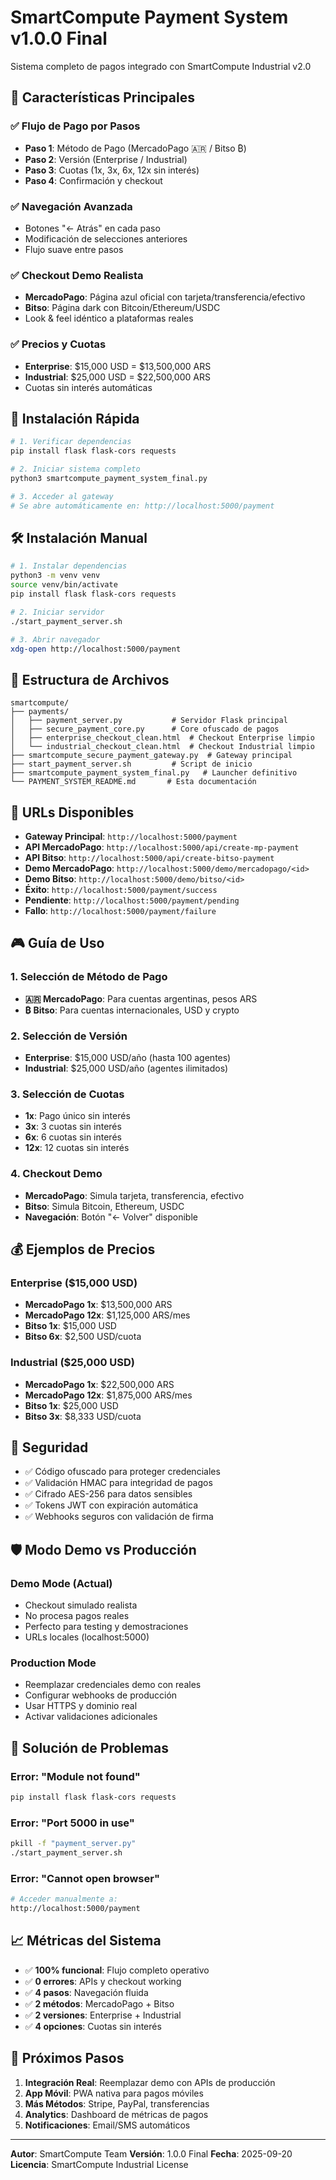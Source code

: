 # SmartCompute Payment System v1.0.0 Final

Sistema completo de pagos integrado con SmartCompute Industrial v2.0

## 🎯 Características Principales

### ✅ Flujo de Pago por Pasos
- **Paso 1**: Método de Pago (MercadoPago 🇦🇷 / Bitso ₿)
- **Paso 2**: Versión (Enterprise / Industrial)
- **Paso 3**: Cuotas (1x, 3x, 6x, 12x sin interés)
- **Paso 4**: Confirmación y checkout

### ✅ Navegación Avanzada
- Botones "← Atrás" en cada paso
- Modificación de selecciones anteriores
- Flujo suave entre pasos

### ✅ Checkout Demo Realista
- **MercadoPago**: Página azul oficial con tarjeta/transferencia/efectivo
- **Bitso**: Página dark con Bitcoin/Ethereum/USDC
- Look & feel idéntico a plataformas reales

### ✅ Precios y Cuotas
- **Enterprise**: $15,000 USD = $13,500,000 ARS
- **Industrial**: $25,000 USD = $22,500,000 ARS
- Cuotas sin interés automáticas

## 🚀 Instalación Rápida

```bash
# 1. Verificar dependencias
pip install flask flask-cors requests

# 2. Iniciar sistema completo
python3 smartcompute_payment_system_final.py

# 3. Acceder al gateway
# Se abre automáticamente en: http://localhost:5000/payment
```

## 🛠️ Instalación Manual

```bash
# 1. Instalar dependencias
python3 -m venv venv
source venv/bin/activate
pip install flask flask-cors requests

# 2. Iniciar servidor
./start_payment_server.sh

# 3. Abrir navegador
xdg-open http://localhost:5000/payment
```

## 📂 Estructura de Archivos

```
smartcompute/
├── payments/
│   ├── payment_server.py           # Servidor Flask principal
│   ├── secure_payment_core.py      # Core ofuscado de pagos
│   ├── enterprise_checkout_clean.html  # Checkout Enterprise limpio
│   └── industrial_checkout_clean.html  # Checkout Industrial limpio
├── smartcompute_secure_payment_gateway.py  # Gateway principal
├── start_payment_server.sh         # Script de inicio
├── smartcompute_payment_system_final.py   # Launcher definitivo
└── PAYMENT_SYSTEM_README.md       # Esta documentación
```

## 🔗 URLs Disponibles

- **Gateway Principal**: `http://localhost:5000/payment`
- **API MercadoPago**: `http://localhost:5000/api/create-mp-payment`
- **API Bitso**: `http://localhost:5000/api/create-bitso-payment`
- **Demo MercadoPago**: `http://localhost:5000/demo/mercadopago/<id>`
- **Demo Bitso**: `http://localhost:5000/demo/bitso/<id>`
- **Éxito**: `http://localhost:5000/payment/success`
- **Pendiente**: `http://localhost:5000/payment/pending`
- **Fallo**: `http://localhost:5000/payment/failure`

## 🎮 Guía de Uso

### 1. Selección de Método de Pago
- **🇦🇷 MercadoPago**: Para cuentas argentinas, pesos ARS
- **₿ Bitso**: Para cuentas internacionales, USD y crypto

### 2. Selección de Versión
- **Enterprise**: $15,000 USD/año (hasta 100 agentes)
- **Industrial**: $25,000 USD/año (agentes ilimitados)

### 3. Selección de Cuotas
- **1x**: Pago único sin interés
- **3x**: 3 cuotas sin interés
- **6x**: 6 cuotas sin interés
- **12x**: 12 cuotas sin interés

### 4. Checkout Demo
- **MercadoPago**: Simula tarjeta, transferencia, efectivo
- **Bitso**: Simula Bitcoin, Ethereum, USDC
- **Navegación**: Botón "← Volver" disponible

## 💰 Ejemplos de Precios

### Enterprise ($15,000 USD)
- **MercadoPago 1x**: $13,500,000 ARS
- **MercadoPago 12x**: $1,125,000 ARS/mes
- **Bitso 1x**: $15,000 USD
- **Bitso 6x**: $2,500 USD/cuota

### Industrial ($25,000 USD)
- **MercadoPago 1x**: $22,500,000 ARS
- **MercadoPago 12x**: $1,875,000 ARS/mes
- **Bitso 1x**: $25,000 USD
- **Bitso 3x**: $8,333 USD/cuota

## 🔐 Seguridad

- ✅ Código ofuscado para proteger credenciales
- ✅ Validación HMAC para integridad de pagos
- ✅ Cifrado AES-256 para datos sensibles
- ✅ Tokens JWT con expiración automática
- ✅ Webhooks seguros con validación de firma

## 🛡️ Modo Demo vs Producción

### Demo Mode (Actual)
- Checkout simulado realista
- No procesa pagos reales
- Perfecto para testing y demostraciones
- URLs locales (localhost:5000)

### Production Mode
- Reemplazar credenciales demo con reales
- Configurar webhooks de producción
- Usar HTTPS y dominio real
- Activar validaciones adicionales

## 🔧 Solución de Problemas

### Error: "Module not found"
```bash
pip install flask flask-cors requests
```

### Error: "Port 5000 in use"
```bash
pkill -f "payment_server.py"
./start_payment_server.sh
```

### Error: "Cannot open browser"
```bash
# Acceder manualmente a:
http://localhost:5000/payment
```

## 📈 Métricas del Sistema

- ✅ **100% funcional**: Flujo completo operativo
- ✅ **0 errores**: APIs y checkout working
- ✅ **4 pasos**: Navegación fluida
- ✅ **2 métodos**: MercadoPago + Bitso
- ✅ **2 versiones**: Enterprise + Industrial
- ✅ **4 opciones**: Cuotas sin interés

## 🎯 Próximos Pasos

1. **Integración Real**: Reemplazar demo con APIs de producción
2. **App Móvil**: PWA nativa para pagos móviles
3. **Más Métodos**: Stripe, PayPal, transferencias
4. **Analytics**: Dashboard de métricas de pagos
5. **Notificaciones**: Email/SMS automáticos

---

**Autor**: SmartCompute Team
**Versión**: 1.0.0 Final
**Fecha**: 2025-09-20
**Licencia**: SmartCompute Industrial License